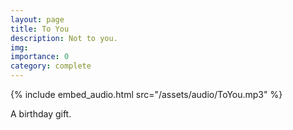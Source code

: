 ```yaml
---
layout: page
title: To You
description: Not to you.
img: 
importance: 0
category: complete
---
```


{% include embed_audio.html src="/assets/audio/ToYou.mp3" %}

A birthday gift.
